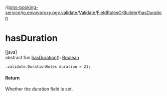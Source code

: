//[pms-booking-service](../../../../index.md)/[io.envoyproxy.pgv.validate](../../index.md)/[Validate](../index.md)/[FieldRulesOrBuilder](index.md)/[hasDuration](has-duration.md)

# hasDuration

[java]\
abstract fun [hasDuration](has-duration.md)(): [Boolean](https://kotlinlang.org/api/core/kotlin-stdlib/kotlin/-boolean/index.html)

`.validate.DurationRules duration = 21;`

#### Return

Whether the duration field is set.